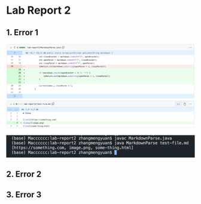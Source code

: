# Lab Report 2

## 1. Error 1
![image](change1.png)

![image](error1.png)


## 2. Error 2



## 3. Error 3


